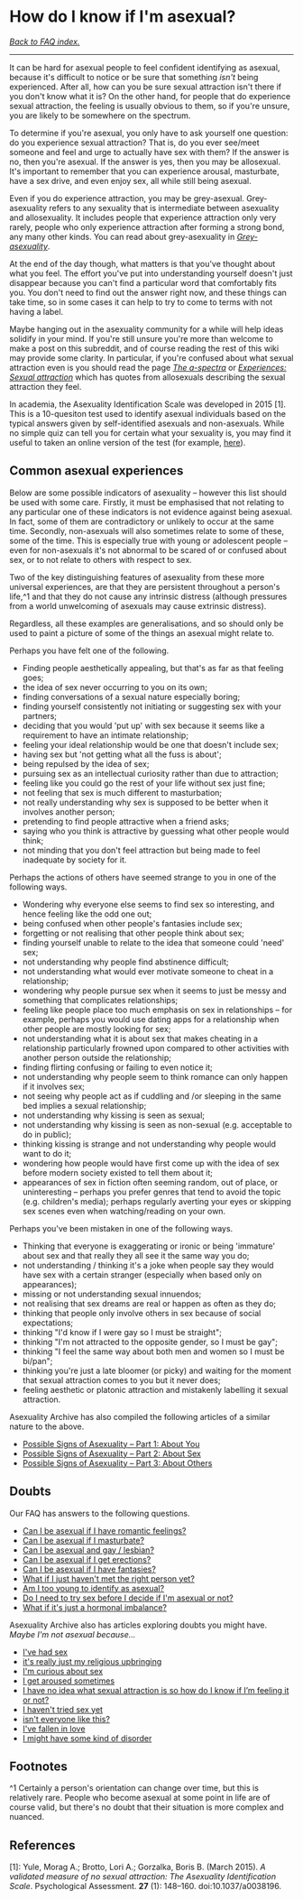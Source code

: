 # How do I know if I'm asexual?

[*Back to FAQ index.*](https://github.com/MissTeapot/LGBT-Wikis/blob/main/github_wiki/asexuality/faq.md)

---

It can be hard for asexual people to feel confident identifying as asexual, because it's difficult to notice or be sure that something *isn't* being experienced. After all, how can you be sure sexual attraction isn't there if you don't know what it is? On the other hand, for people that do experience sexual attraction, the feeling is usually obvious to them, so if you're unsure, you are likely to be somewhere on the spectrum.

To determine if you're asexual, you only have to ask yourself one question: do you experience sexual attraction? That is, do you ever see/meet someone and feel and urge to actually have sex with them? If the answer is no, then you're asexual. If the answer is yes, then you may be allosexual. It's important to remember that you can experience arousal, masturbate, have a sex drive, and even enjoy sex, all while still being asexual.

Even if you do experience attraction, you may be grey-asexual. Grey-asexuality refers to any sexuality that is intermediate between asexuality and allosexuality. It includes people that experience attraction only very rarely, people who only experience attraction after forming a strong bond, any many other kinds. You can read about grey-asexuality in [*Grey-asexuality*](https://github.com/MissTeapot/LGBT-Wikis/blob/main/github_wiki/asexuality/grey-asexuality.md).

At the end of the day though, what matters is that you've thought about what you feel. The effort you've put into understanding yourself doesn't just disappear because you can't find a particular word that comfortably fits you. You don't need to find out the answer right now, and these things can take time, so in some cases it can help to try to come to terms with not having a label. 

Maybe hanging out in the asexuality community for a while will help ideas solidify in your mind. If you're still unsure you're more than welcome to make a post on this subreddit, and of course reading the rest of this wiki may provide some clarity. In particular, if you're confused about what sexual attraction even is you should read the page [*The a-spectra*](https://github.com/MissTeapot/LGBT-Wikis/blob/main/github_wiki/asexuality/the_spectra.md) or [*Experiences: Sexual attraction*](https://github.com/MissTeapot/LGBT-Wikis/blob/main/github_wiki/asexuality/experiences#wiki_sexual_attraction.md) which has quotes from allosexuals describing the sexual attraction they feel. 

In academia, the Asexuality Identification Scale was developed in 2015 [1]. This is a 10-quesiton test used to identify asexual individuals based on the typical answers given by self-identified asexuals and non-asexuals. While no simple quiz can tell you for certain what your sexuality is, you may find it useful to taken an online version of the test (for example, [here](https://www.gotoquiz.com/are_you_an_asexual)).

## Common asexual experiences

Below are some possible indicators of asexuality – however this list should be used with some care. Firstly, it must be emphasised that not relating to any particular one of these indicators is not evidence against being asexual. In fact, some of them are contradictory or unlikely to occur at the same time. Secondly, non-asexuals will also sometimes relate to some of these, some of the time. This is especially true with young or adolescent people – even for non-asexuals it's not abnormal to be scared of or confused about sex, or to not relate to others with respect to sex.

Two of the key distinguishing features of asexuality from these more universal experiences, are that they are persistent throughout a person's life,^1 and that they do not cause any intrinsic distress (although pressures from a world unwelcoming of asexuals may cause extrinsic distress).

Regardless, all these examples are generalisations, and so should only be used to paint a picture of some of the things an asexual might relate to.

Perhaps you have felt one of the following.

* Finding people aesthetically appealing, but that's as far as that feeling goes;
* the idea of sex never occurring to you on its own;
* finding conversations of a sexual nature especially boring;
* finding yourself consistently not initiating or suggesting sex with your partners;
* deciding that you would 'put up' with sex because it seems like a requirement to have an intimate relationship;
* feeling your ideal relationship would be one that doesn't include sex;
* having sex but 'not getting what all the fuss is about';
* being repulsed by the idea of sex;
* pursuing sex as an intellectual curiosity rather than due to attraction;
* feeling like you could go the rest of your life without sex just fine;
* not feeling that sex is much different to masturbation;
* not really understanding why sex is supposed to be better when it involves another person;
* pretending to find people attractive when a friend asks;
* saying who you think is attractive by guessing what other people would think;
* not minding that you don't feel attraction but being made to feel inadequate by society for it.

Perhaps the actions of others have seemed strange to you in one of the following ways.

* Wondering why everyone else seems to find sex so interesting, and hence feeling like the odd one out;
* being confused when other people's fantasies include sex;
* forgetting or not realising that other people think about sex;
* finding yourself unable to relate to the idea that someone could 'need' sex;
* not understanding why people find abstinence difficult;
* not understanding what would ever motivate someone to cheat in a relationship;
* wondering why people pursue sex when it seems to just be messy and something that complicates relationships;
* feeling like people place too much emphasis on sex in relationships – for example, perhaps you would use dating apps for a relationship when other people are mostly looking for sex;
* not understanding what it is about sex that makes cheating in a relationship particularly frowned upon compared to other activities with another person outside the relationship;
* finding flirting confusing or failing to even notice it; 
* not understanding why people seem to think romance can only happen if it involves sex;
* not seeing why people act as if cuddling and /or sleeping in the same bed implies a sexual relationship;
* not understanding why kissing is seen as sexual;
* not understanding why kissing is seen as non-sexual (e.g. acceptable to do in public);
* thinking kissing is strange and not understanding why people would want to do it;
* wondering how people would have first come up with the idea of sex before modern society existed to tell them about it;
* appearances of sex in fiction often seeming random, out of place, or uninteresting – perhaps you prefer genres that tend to avoid the topic (e.g. children's media); perhaps regularly averting your eyes or skipping sex scenes even when watching/reading on your own.

Perhaps you've been mistaken in one of the following ways.

* Thinking that everyone is exaggerating or ironic or being 'immature' about sex and that really they all see it the same way you do;
* not understanding / thinking it's a joke when people say they would have sex with a certain stranger (especially when based only on appearances);
* missing or not understanding sexual innuendos;
* not realising that sex dreams are real or happen as often as they do;
* thinking that people only involve others in sex because of social expectations;
* thinking "I'd know if I were gay so I must be straight";
* thinking "I'm not attracted to the opposite gender, so I must be gay";
* thinking "I feel the same way about both men and women so I must be bi/pan";
* thinking you're just a late bloomer (or picky) and waiting for the moment that sexual attraction comes to you but it never does;
* feeling aesthetic or platonic attraction and mistakenly labelling it sexual attraction.

Asexuality Archive has also compiled the following articles of a similar nature to the above.

* [Possible Signs of Asexuality – Part 1: About You](https://www.asexualityarchive.com/possible-signs-of-asexuality-part-1-about-you/)
* [Possible Signs of Asexuality – Part 2: About Sex](https://www.asexualityarchive.com/possible-signs-of-asexuality-part-2-about-sex/)
* [Possible Signs of Asexuality – Part 3: About Others](https://www.asexualityarchive.com/possible-signs-of-asexuality-part-3/)

## Doubts

Our FAQ has answers to the following questions.

* [Can I be asexual if I have romantic feelings?](https://github.com/MissTeapot/LGBT-Wikis/blob/main/github_wiki/asexuality/faq/can_i_be_asexual_if_i_have_romantic_feelings.md)
* [Can I be asexual if I masturbate?](https://github.com/MissTeapot/LGBT-Wikis/blob/main/github_wiki/asexuality/faq/can_i_be_asexual_if_i_masturbate.md)
* [Can I be asexual and gay / lesbian?](https://github.com/MissTeapot/LGBT-Wikis/blob/main/github_wiki/asexuality/faq/can_i_be_asexual_and_gay.md)
* [Can I be asexual if I get erections?](https://github.com/MissTeapot/LGBT-Wikis/blob/main/github_wiki/asexuality/faq/can_i_be_asexual_if_i_get_erections.md)
* [Can I be asexual if I have fantasies?](https://github.com/MissTeapot/LGBT-Wikis/blob/main/github_wiki/asexuality/faq/can_i_be_asexual_if_i_have_fantasies.md)
* [What if I just haven't met the right person yet?](https://github.com/MissTeapot/LGBT-Wikis/blob/main/github_wiki/asexuality/faq/what_if_i_havent_met_the_right_person.md)
* [Am I too young to identify as asexual?](https://github.com/MissTeapot/LGBT-Wikis/blob/main/github_wiki/asexuality/faq/am_i_too_young.md)
* [Do I need to try sex before I decide if I'm asexual or not?](https://github.com/MissTeapot/LGBT-Wikis/blob/main/github_wiki/asexuality/faq/do_i_need_to_try_sex.md)
* [What if it's just a hormonal imbalance?](https://github.com/MissTeapot/LGBT-Wikis/blob/main/github_wiki/asexuality/faq/is_it_a_hormone_imbalance.md)

Asexuality Archive also has articles exploring doubts you might have. *Maybe I'm not asexual because...*

* [I've had sex](https://www.asexualityarchive.com/maybe-im-not-really-asexual-because-ive-had-sex/)
* [it's really just my religious upbringing](https://www.asexualityarchive.com/maybe-im-not-really-asexual-but-its-really-just-my-religious-upbringing/)
* [I'm curious about sex](https://www.asexualityarchive.com/maybe-im-not-really-asexual-because-im-curious-about-sex/)
* [I get aroused sometimes](https://www.asexualityarchive.com/maybe-im-not-really-asexual-because-i-get-aroused-sometimes/)
* [I have no idea what sexual attraction is so how do I know if I’m feeling it or not?](https://www.asexualityarchive.com/maybe-im-not-really-asexual-because-i-have-no-idea-what-sexual-attraction-is-so-how-do-i-know-if-im-feeling-it-or-not/)
* [I haven't tried sex yet](https://www.asexualityarchive.com/maybe-im-not-really-asexual-because-i-havent-tried-it-yet-to-be-sure/)
* [isn't everyone like this?](https://www.asexualityarchive.com/maybe-im-not-really-asexual-because-isnt-everyone-like-this/)
* [I've fallen in love](https://www.asexualityarchive.com/maybe-im-not-really-asexual-because-ive-fallen-in-love/)
* [I might have some kind of disorder](https://www.asexualityarchive.com/maybe-im-not-really-asexual-because-it-might-be-a-disorder-making-me-feel-this-way/)

## Footnotes

^1 Certainly a person's orientation can change over time, but this is relatively rare. People who become asexual at some point in life are of course valid, but there's no doubt that their situation is more complex and nuanced.

## References

[1]: Yule, Morag A.; Brotto, Lori A.; Gorzalka, Boris B. (March 2015). *A validated measure of no sexual attraction: The Asexuality Identification Scale*. Psychological Assessment. **27** (1): 148–160. doi:10.1037/a0038196.